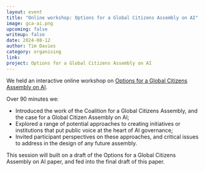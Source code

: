 ```yaml
---
layout: event
title: "Online workshop: Options for a Global Citizens Assembly on AI"
image: gca-ai.png
upcoming: false
writeup: false
date: 2024-08-12
author: Tim Davies
category: organising
link: 
project: Options for a Global Citizens Assembly on AI
---
```


We held an interactive online workshop on [Options for a Global Citizens Assembly on AI](https://connectedbydata.org/projects/2024-gca-ai). 

<!--more-->

Over 90 minutes we:

* Introduced the work of the Coalition for a Global Citizens Assembly, and the case for a Global Citizen Assembly on AI;
* Explored a range of potential approaches to creating initiatives or institutions that put public voice at the heart of AI governance;
* Invited participant perspectives on these approaches, and critical issues to address in the design of any future assembly.

This session will built on a draft of the Options for a Global Citizens Assembly on AI paper, and fed into the final draft of this paper. 